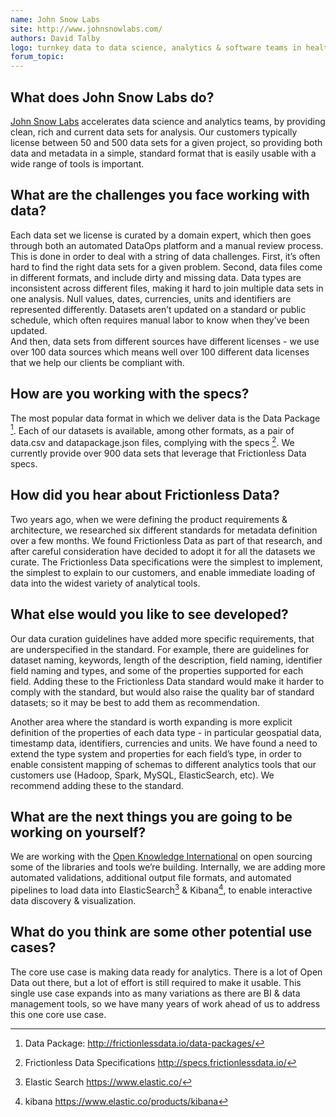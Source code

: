 ```yaml
---
name: John Snow Labs
site: http://www.johnsnowlabs.com/
authors: David Talby
logo: turnkey data to data science, analytics & software teams in healthcare industry
forum_topic:
---
```


## What does John Snow Labs do?

[John Snow Labs](http://www.johnsnowlabs.com/) accelerates data science and analytics teams, 
by providing clean, rich and current data sets for analysis. Our customers typically license between 
50 and 500 data sets for a given project, so providing both  data and metadata 
in a simple, standard format that is easily usable with a wide range of tools is important.

## What are the challenges you face working with data?

Each data set we license is curated by a domain expert, which then goes 
through both an automated DataOps platform and a manual review process. 
This is done in order to deal with a string of data challenges. 
First, it’s often hard to find the right data sets for a given problem. 
Second, data files come in different formats, and include dirty and missing data. 
Data types are inconsistent across different files, making it hard to 
join multiple data sets in one analysis. Null values, dates, currencies, units 
and identifiers are represented differently. Datasets aren’t updated on a 
standard or public schedule, which often requires manual labor to know when they’ve been updated.  
And then, data sets from different sources have different licenses - we use over 100 
data sources which means well over 100 different data licenses that we help our clients be compliant with.


## How are you working with the specs?

The most popular data format in which we deliver data is the Data Package [^datapackage]. 
Each of our datasets is available, among other formats, as a pair of data.csv and datapackage.json files, complying 
with the specs [^specs]. We currently provide over 900 data sets that leverage that Frictionless Data specs.

## How did you hear about Frictionless Data?

Two years ago, when we were defining the product requirements & architecture, 
we researched six different standards for metadata definition 
over a few months. We found Frictionless Data as part of that research, 
and after careful consideration have decided to adopt it for all the 
datasets we curate. The Frictionless Data specifications were the 
simplest to implement, the simplest to explain to our customers, 
and enable immediate loading of data into the widest variety of analytical tools.

## What else would you like to see developed?

Our data curation guidelines have added more specific requirements, 
that are underspecified in the standard. For example, there are 
guidelines for dataset naming, keywords, length of the description, 
field naming, identifier field naming and types, and some of the 
properties supported for each field. Adding these to the Frictionless 
Data standard would make it harder to comply with the standard, 
but would also raise the quality bar of standard datasets; 
so it may be best to add them as recommendation.

Another area where the standard is worth expanding is more explicit 
definition of the properties of each data type - in particular geospatial 
data, timestamp data, identifiers, currencies and units. 
We have found a need to extend the type system and properties 
for each field’s type, in order to enable consistent mapping of 
schemas to different analytics tools that our customers use 
(Hadoop, Spark, MySQL, ElasticSearch, etc). We recommend adding these to the standard.

## What are the next things you are going to be working on yourself?

We are working with the [Open Knowledge International](http://www.okfn.org/) on open sourcing 
some of the libraries and tools we’re building. Internally, we are adding more automated validations, 
additional output file formats, and automated pipelines to load data into ElasticSearch[^elasticsearch] & Kibana[^kibana], 
to enable interactive data discovery & visualization.

## What do you think are some other potential use cases?

The core use case is making data ready for analytics. There is a lot of Open Data out there, 
but a lot of effort is still required to make it usable. 
This single use case expands into as many variations as there are BI & data
management tools, so we have many years of work ahead of us to address this 
one core use case.

[^datapackage]: Data Package: <http://frictionlessdata.io/data-packages/>
[^specs]: Frictionless Data Specifications <http://specs.frictionlessdata.io/>
[^elasticsearch]: Elastic Search <https://www.elastic.co/>
[^kibana]: kibana <https://www.elastic.co/products/kibana>
